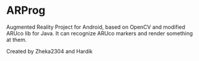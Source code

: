 # ARProg
Augmented Reality Project for Android, based on OpenCV and modified ARUco lib for Java. It can recognize ARUco markers and render something at them. 

Created by Zheka2304 and Hardik
